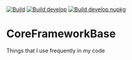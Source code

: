 [![Build](https://dev.azure.com/litetex/CoreFrameworkBase/_apis/build/status/Master?label=build%20)](https://dev.azure.com/litetex/CoreFrameworkBase/_build/latest?definitionId=6)
[![Build develop](https://dev.azure.com/litetex/CoreFrameworkBase/_apis/build/status/Develop?label=build%20develop)](https://dev.azure.com/litetex/CoreFrameworkBase/_build/latest?definitionId=4)
[![Build develop nupkg](https://img.shields.io/github/workflow/status/litetex/CoreFrameworkBase/Develop%20CI?label=build%20develop%20nupkg)](https://github.com/litetex/CoreFrameworkBase/actions?query=workflow%3A%22Develop+CI%22)

# CoreFrameworkBase
Things that I use frequently in my code
